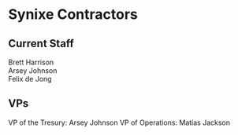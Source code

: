 # Synixe Contractors

## Current Staff

Brett Harrison  
Arsey Johnson  
Felix de Jong

## VPs

VP of the Tresury: Arsey Johnson
VP of Operations: Matías Jackson
